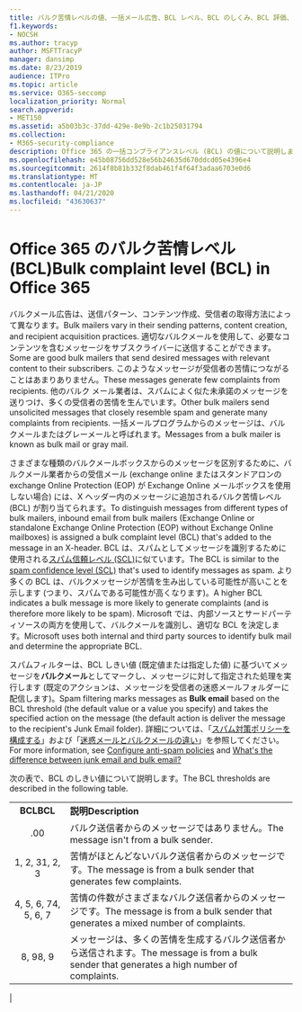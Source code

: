 ```yaml
---
title: バルク苦情レベルの値、一括メール広告、BCL レベル、BCL のしくみ、BCL 評価、スパム対策、スパム対策ヘッダー、バルクメールフィルター、バルクメールの停止
f1.keywords:
- NOCSH
ms.author: tracyp
author: MSFTTracyP
manager: dansimp
ms.date: 8/23/2019
audience: ITPro
ms.topic: article
ms.service: O365-seccomp
localization_priority: Normal
search.appverid:
- MET150
ms.assetid: a5b03b3c-37dd-429e-8e9b-2c1b25031794
ms.collection:
- M365-security-compliance
description: Office 365 の一括コンプライアンスレベル (BCL) の値について説明します。
ms.openlocfilehash: e45b08756dd528e56b24635d670ddcd05e4396e4
ms.sourcegitcommit: 2614f8b81b332f8dab461f4f64f3adaa6703e0d6
ms.translationtype: MT
ms.contentlocale: ja-JP
ms.lasthandoff: 04/21/2020
ms.locfileid: "43630637"
---
```

# <a name="bulk-complaint-level-bcl-in-office-365"></a><span data-ttu-id="d7d8c-103">Office 365 のバルク苦情レベル (BCL)</span><span class="sxs-lookup"><span data-stu-id="d7d8c-103">Bulk complaint level (BCL) in Office 365</span></span>

<span data-ttu-id="d7d8c-104">バルクメール広告は、送信パターン、コンテンツ作成、受信者の取得方法によって異なります。</span><span class="sxs-lookup"><span data-stu-id="d7d8c-104">Bulk mailers vary in their sending patterns, content creation, and recipient acquisition practices.</span></span> <span data-ttu-id="d7d8c-105">適切なバルクメールを使用して、必要なコンテンツを含むメッセージをサブスクライバーに送信することができます。</span><span class="sxs-lookup"><span data-stu-id="d7d8c-105">Some are good bulk mailers that send desired messages with relevant content to their subscribers.</span></span> <span data-ttu-id="d7d8c-106">このようなメッセージが受信者の苦情につながることはあまりありません。</span><span class="sxs-lookup"><span data-stu-id="d7d8c-106">These messages generate few complaints from recipients.</span></span> <span data-ttu-id="d7d8c-107">他のバルク メール業者は、スパムによく似た未承諾のメッセージを送りつけ、多くの受信者の苦情を生んでいます。</span><span class="sxs-lookup"><span data-stu-id="d7d8c-107">Other bulk mailers send unsolicited messages that closely resemble spam and generate many complaints from recipients.</span></span> <span data-ttu-id="d7d8c-108">一括メールプログラムからのメッセージは、バルクメールまたはグレーメールと呼ばれます。</span><span class="sxs-lookup"><span data-stu-id="d7d8c-108">Messages from a bulk mailer is known as bulk mail or gray mail.</span></span>

<span data-ttu-id="d7d8c-109">さまざまな種類のバルクメールボックスからのメッセージを区別するために、バルクメール業者からの受信メール (exchange online またはスタンドアロンの exchange Online Protection (EOP) が Exchange Online メールボックスを使用しない場合) には、X ヘッダー内のメッセージに追加されるバルク苦情レベル (BCL) が割り当てられます。</span><span class="sxs-lookup"><span data-stu-id="d7d8c-109">To distinguish messages from different types of bulk mailers, inbound email from bulk mailers (Exchange Online or standalone Exchange Online Protection (EOP) without Exchange Online mailboxes) is assigned a bulk complaint level (BCL) that's added to the message in an X-header.</span></span> <span data-ttu-id="d7d8c-110">BCL は、スパムとしてメッセージを識別するために使用される[スパム信頼レベル (SCL)](spam-confidence-levels.md)に似ています。</span><span class="sxs-lookup"><span data-stu-id="d7d8c-110">The BCL is similar to the [spam confidence level (SCL)](spam-confidence-levels.md) that's used to identify messages as spam.</span></span> <span data-ttu-id="d7d8c-111">より多くの BCL は、バルクメッセージが苦情を生み出している可能性が高いことを示します (つまり、スパムである可能性が高くなります)。</span><span class="sxs-lookup"><span data-stu-id="d7d8c-111">A higher BCL indicates a bulk message is more likely to generate complaints (and is therefore more likely to be spam).</span></span> <span data-ttu-id="d7d8c-112">Microsoft では、内部ソースとサードパーティソースの両方を使用して、バルクメールを識別し、適切な BCL を決定します。</span><span class="sxs-lookup"><span data-stu-id="d7d8c-112">Microsoft uses both internal and third party sources to identify bulk mail and determine the appropriate BCL.</span></span>

 <span data-ttu-id="d7d8c-113">スパムフィルターは、BCL しきい値 (既定値または指定した値) に基づいてメッセージを**バルクメール**としてマークし、メッセージに対して指定された処理を実行します (既定のアクションは、メッセージを受信者の迷惑メールフォルダーに配信します)。</span><span class="sxs-lookup"><span data-stu-id="d7d8c-113">Spam filtering marks messages as **Bulk email** based on the BCL threshold (the default value or a value you specify) and takes the specified action on the message (the default action is deliver the message to the recipient's Junk Email folder).</span></span> <span data-ttu-id="d7d8c-114">詳細については、「[スパム対策ポリシーを構成する](configure-your-spam-filter-policies.md)」および「[迷惑メールとバルクメールの違い](what-s-the-difference-between-junk-email-and-bulk-email.md)」を参照してください。</span><span class="sxs-lookup"><span data-stu-id="d7d8c-114">For more information, see [Configure anti-spam policies](configure-your-spam-filter-policies.md) and [What's the difference between junk email and bulk email?](what-s-the-difference-between-junk-email-and-bulk-email.md)</span></span>

<span data-ttu-id="d7d8c-115">次の表で、BCL のしきい値について説明します。</span><span class="sxs-lookup"><span data-stu-id="d7d8c-115">The BCL thresholds are described in the following table.</span></span>

|||
|:---:|---|
|<span data-ttu-id="d7d8c-116">**BCL**</span><span class="sxs-lookup"><span data-stu-id="d7d8c-116">**BCL**</span></span>|<span data-ttu-id="d7d8c-117">**説明**</span><span class="sxs-lookup"><span data-stu-id="d7d8c-117">**Description**</span></span>|
|<span data-ttu-id="d7d8c-118">.0</span><span class="sxs-lookup"><span data-stu-id="d7d8c-118">0</span></span>|<span data-ttu-id="d7d8c-119">バルク送信者からのメッセージではありません。</span><span class="sxs-lookup"><span data-stu-id="d7d8c-119">The message isn't from a bulk sender.</span></span>|
|<span data-ttu-id="d7d8c-120">1, 2, 3</span><span class="sxs-lookup"><span data-stu-id="d7d8c-120">1, 2, 3</span></span>|<span data-ttu-id="d7d8c-121">苦情がほとんどないバルク送信者からのメッセージです。</span><span class="sxs-lookup"><span data-stu-id="d7d8c-121">The message is from a bulk sender that generates few complaints.</span></span>|
|<span data-ttu-id="d7d8c-122">4, 5, 6, 7</span><span class="sxs-lookup"><span data-stu-id="d7d8c-122">4, 5, 6, 7</span></span>|<span data-ttu-id="d7d8c-123">苦情の件数がさまざまなバルク送信者からのメッセージです。</span><span class="sxs-lookup"><span data-stu-id="d7d8c-123">The message is from a bulk sender that generates a mixed number of complaints.</span></span>|
|<span data-ttu-id="d7d8c-124">8, 9</span><span class="sxs-lookup"><span data-stu-id="d7d8c-124">8, 9</span></span>|<span data-ttu-id="d7d8c-125">メッセージは、多くの苦情を生成するバルク送信者から送信されます。</span><span class="sxs-lookup"><span data-stu-id="d7d8c-125">The message is from a bulk sender that generates a high number of complaints.</span></span>|
|
